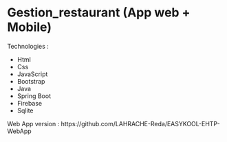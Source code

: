 # Gestion_restaurant (App web + Mobile)
Technologies :
<ul>
  <li>Html</li>
  <li>Css</li>
  <li>JavaScript</li>
  <li>Bootstrap</li>
  <li>Java</li>
  <li>Spring Boot</li>
  <li>Firebase</li>
  <li>Sqlite</li>
</ul>
Web App version : https://github.com/LAHRACHE-Reda/EASYKOOL-EHTP-WebApp
